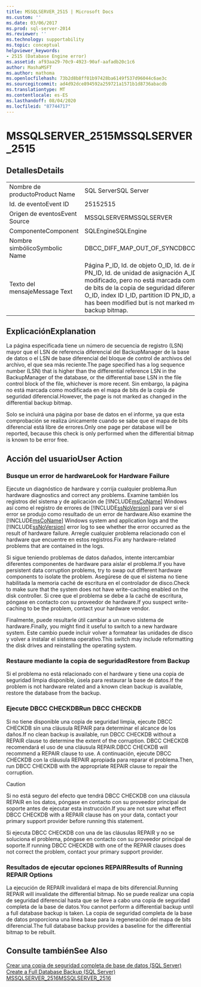 ```yaml
---
title: MSSQLSERVER_2515 | Microsoft Docs
ms.custom: ''
ms.date: 03/06/2017
ms.prod: sql-server-2014
ms.reviewer: ''
ms.technology: supportability
ms.topic: conceptual
helpviewer_keywords:
- 2515 (Database Engine error)
ms.assetid: af93aa29-70c9-4923-90af-aafadb20c1c6
author: MashaMSFT
ms.author: mathoma
ms.openlocfilehash: 73b2d8b8ff01b97428ba6149f537d96044c6ae3c
ms.sourcegitcommit: ad4d92dce894592a259721a1571b1d8736abacdb
ms.translationtype: MT
ms.contentlocale: es-ES
ms.lasthandoff: 08/04/2020
ms.locfileid: "87744717"
---
```

# <a name="mssqlserver_2515"></a><span data-ttu-id="479fb-102">MSSQLSERVER_2515</span><span class="sxs-lookup"><span data-stu-id="479fb-102">MSSQLSERVER_2515</span></span>
    
## <a name="details"></a><span data-ttu-id="479fb-103">Detalles</span><span class="sxs-lookup"><span data-stu-id="479fb-103">Details</span></span>  
  
|||  
|-|-|  
|<span data-ttu-id="479fb-104">Nombre de producto</span><span class="sxs-lookup"><span data-stu-id="479fb-104">Product Name</span></span>|<span data-ttu-id="479fb-105">SQL Server</span><span class="sxs-lookup"><span data-stu-id="479fb-105">SQL Server</span></span>|  
|<span data-ttu-id="479fb-106">Id. de evento</span><span class="sxs-lookup"><span data-stu-id="479fb-106">Event ID</span></span>|<span data-ttu-id="479fb-107">2515</span><span class="sxs-lookup"><span data-stu-id="479fb-107">2515</span></span>|  
|<span data-ttu-id="479fb-108">Origen de eventos</span><span class="sxs-lookup"><span data-stu-id="479fb-108">Event Source</span></span>|<span data-ttu-id="479fb-109">MSSQLSERVER</span><span class="sxs-lookup"><span data-stu-id="479fb-109">MSSQLSERVER</span></span>|  
|<span data-ttu-id="479fb-110">Componente</span><span class="sxs-lookup"><span data-stu-id="479fb-110">Component</span></span>|<span data-ttu-id="479fb-111">SQLEngine</span><span class="sxs-lookup"><span data-stu-id="479fb-111">SQLEngine</span></span>|  
|<span data-ttu-id="479fb-112">Nombre simbólico</span><span class="sxs-lookup"><span data-stu-id="479fb-112">Symbolic Name</span></span>|<span data-ttu-id="479fb-113">DBCC_DIFF_MAP_OUT_OF_SYNC</span><span class="sxs-lookup"><span data-stu-id="479fb-113">DBCC_DIFF_MAP_OUT_OF_SYNC</span></span>|  
|<span data-ttu-id="479fb-114">Texto del mensaje</span><span class="sxs-lookup"><span data-stu-id="479fb-114">Message Text</span></span>|<span data-ttu-id="479fb-115">Página P_ID, Id. de objeto O_ID, Id. de índice I_ID, Id. de partición PN_ID, Id. de unidad de asignación A_ID (tipo TYPE): se ha modificado, pero no está marcada como modificada en el mapa de bits de la copia de seguridad diferencial.</span><span class="sxs-lookup"><span data-stu-id="479fb-115">Page P_ID, object ID O_ID, index ID I_ID, partition ID PN_ID, alloc unit ID A_ID type TYPE has been modified but is not marked modified in the differential backup bitmap.</span></span>|  
  
## <a name="explanation"></a><span data-ttu-id="479fb-116">Explicación</span><span class="sxs-lookup"><span data-stu-id="479fb-116">Explanation</span></span>  
 <span data-ttu-id="479fb-117">La página especificada tiene un número de secuencia de registro (LSN) mayor que el LSN de referencia diferencial del BackupManager de la base de datos o el LSN de base diferencial del bloque de control de archivos del archivo, el que sea más reciente.</span><span class="sxs-lookup"><span data-stu-id="479fb-117">The page specified has a log sequence number (LSN) that is higher than the differential reference LSN in the BackupManager of the database, or the differential base LSN in the file control block of the file, whichever is more recent.</span></span> <span data-ttu-id="479fb-118">Sin embargo, la página no está marcada como modificada en el mapa de bits de la copia de seguridad diferencial.</span><span class="sxs-lookup"><span data-stu-id="479fb-118">However, the page is not marked as changed in the differential backup bitmap.</span></span>  
  
 <span data-ttu-id="479fb-119">Solo se incluirá una página por base de datos en el informe, ya que esta comprobación se realiza únicamente cuando se sabe que el mapa de bits diferencial está libre de errores.</span><span class="sxs-lookup"><span data-stu-id="479fb-119">Only one page per database will be reported, because this check is only performed when the differential bitmap is known to be error free.</span></span>  
  
## <a name="user-action"></a><span data-ttu-id="479fb-120">Acción del usuario</span><span class="sxs-lookup"><span data-stu-id="479fb-120">User Action</span></span>  
  
### <a name="look-for-hardware-failure"></a><span data-ttu-id="479fb-121">Busque un error de hardware</span><span class="sxs-lookup"><span data-stu-id="479fb-121">Look for Hardware Failure</span></span>  
 <span data-ttu-id="479fb-122">Ejecute un diagnóstico de hardware y corrija cualquier problema.</span><span class="sxs-lookup"><span data-stu-id="479fb-122">Run hardware diagnostics and correct any problems.</span></span> <span data-ttu-id="479fb-123">Examine también los registros del sistema y de aplicación de [!INCLUDE[msCoName](../../includes/msconame-md.md)] Windows así como el registro de errores de [!INCLUDE[ssNoVersion](../../includes/ssnoversion-md.md)] para ver si el error se produjo como resultado de un error de hardware.</span><span class="sxs-lookup"><span data-stu-id="479fb-123">Also examine the [!INCLUDE[msCoName](../../includes/msconame-md.md)] Windows system and application logs and the [!INCLUDE[ssNoVersion](../../includes/ssnoversion-md.md)] error log to see whether the error occurred as the result of hardware failure.</span></span> <span data-ttu-id="479fb-124">Arregle cualquier problema relacionado con el hardware que encuentre en estos registros.</span><span class="sxs-lookup"><span data-stu-id="479fb-124">Fix any hardware-related problems that are contained in the logs.</span></span>  
  
 <span data-ttu-id="479fb-125">Si sigue teniendo problemas de datos dañados, intente intercambiar diferentes componentes de hardware para aislar el problema.</span><span class="sxs-lookup"><span data-stu-id="479fb-125">If you have persistent data corruption problems, try to swap out different hardware components to isolate the problem.</span></span> <span data-ttu-id="479fb-126">Asegúrese de que el sistema no tiene habilitada la memoria caché de escritura en el controlador de disco.</span><span class="sxs-lookup"><span data-stu-id="479fb-126">Check to make sure that the system does not have write-caching enabled on the disk controller.</span></span> <span data-ttu-id="479fb-127">Si cree que el problema se debe a la caché de escritura, póngase en contacto con su proveedor de hardware.</span><span class="sxs-lookup"><span data-stu-id="479fb-127">If you suspect write-caching to be the problem, contact your hardware vendor.</span></span>  
  
 <span data-ttu-id="479fb-128">Finalmente, puede resultarle útil cambiar a un nuevo sistema de hardware.</span><span class="sxs-lookup"><span data-stu-id="479fb-128">Finally, you might find it useful to switch to a new hardware system.</span></span> <span data-ttu-id="479fb-129">Este cambio puede incluir volver a formatear las unidades de disco y volver a instalar el sistema operativo.</span><span class="sxs-lookup"><span data-stu-id="479fb-129">This switch may include reformatting the disk drives and reinstalling the operating system.</span></span>  
  
### <a name="restore-from-backup"></a><span data-ttu-id="479fb-130">Restaure mediante la copia de seguridad</span><span class="sxs-lookup"><span data-stu-id="479fb-130">Restore from Backup</span></span>  
 <span data-ttu-id="479fb-131">Si el problema no está relacionado con el hardware y tiene una copia de seguridad limpia disponible, úsela para restaurar la base de datos.</span><span class="sxs-lookup"><span data-stu-id="479fb-131">If the problem is not hardware related and a known clean backup is available, restore the database from the backup.</span></span>  
  
### <a name="run-dbcc-checkdb"></a><span data-ttu-id="479fb-132">Ejecute DBCC CHECKDB</span><span class="sxs-lookup"><span data-stu-id="479fb-132">Run DBCC CHECKDB</span></span>  
 <span data-ttu-id="479fb-133">Si no tiene disponible una copia de seguridad limpia, ejecute DBCC CHECKDB sin una cláusula REPAIR para determinar el alcance de los daños.</span><span class="sxs-lookup"><span data-stu-id="479fb-133">If no clean backup is available, run DBCC CHECKDB without a REPAIR clause to determine the extent of the corruption.</span></span> <span data-ttu-id="479fb-134">DBCC CHECKDB recomendará el uso de una cláusula REPAIR.</span><span class="sxs-lookup"><span data-stu-id="479fb-134">DBCC CHECKDB will recommend a REPAIR clause to use.</span></span> <span data-ttu-id="479fb-135">A continuación, ejecute DBCC CHECKDB con la cláusula REPAIR apropiada para reparar el problema.</span><span class="sxs-lookup"><span data-stu-id="479fb-135">Then, run DBCC CHECKDB with the appropriate REPAIR clause to repair the corruption.</span></span>  
  
> [!CAUTION]  
>  <span data-ttu-id="479fb-136">Si no está seguro del efecto que tendrá DBCC CHECKDB con una cláusula REPAIR en los datos, póngase en contacto con su proveedor principal de soporte antes de ejecutar esta instrucción.</span><span class="sxs-lookup"><span data-stu-id="479fb-136">If you are not sure what effect DBCC CHECKDB with a REPAIR clause has on your data, contact your primary support provider before running this statement.</span></span>  
  
 <span data-ttu-id="479fb-137">Si ejecuta DBCC CHECKDB con una de las cláusulas REPAIR y no se soluciona el problema, póngase en contacto con su proveedor principal de soporte.</span><span class="sxs-lookup"><span data-stu-id="479fb-137">If running DBCC CHECKDB with one of the REPAIR clauses does not correct the problem, contact your primary support provider.</span></span>  
  
### <a name="results-of-running-repair-options"></a><span data-ttu-id="479fb-138">Resultados de ejecutar opciones REPAIR</span><span class="sxs-lookup"><span data-stu-id="479fb-138">Results of Running REPAIR Options</span></span>  
 <span data-ttu-id="479fb-139">La ejecución de REPAIR invalidará el mapa de bits diferencial.</span><span class="sxs-lookup"><span data-stu-id="479fb-139">Running REPAIR will invalidate the differential bitmap.</span></span> <span data-ttu-id="479fb-140">No se puede realizar una copia de seguridad diferencial hasta que se lleve a cabo una copia de seguridad completa de la base de datos.</span><span class="sxs-lookup"><span data-stu-id="479fb-140">You cannot perform a differential backup until a full database backup is taken.</span></span> <span data-ttu-id="479fb-141">La copia de seguridad completa de la base de datos proporciona una línea base para la regeneración del mapa de bits diferencial.</span><span class="sxs-lookup"><span data-stu-id="479fb-141">The full database backup provides a baseline for the differential bitmap to be rebuilt.</span></span>  
  
## <a name="see-also"></a><span data-ttu-id="479fb-142">Consulte también</span><span class="sxs-lookup"><span data-stu-id="479fb-142">See Also</span></span>  
 <span data-ttu-id="479fb-143">[Crear una copia de seguridad completa de base de datos &#40;SQL Server&#41;](../backup-restore/create-a-full-database-backup-sql-server.md) </span><span class="sxs-lookup"><span data-stu-id="479fb-143">[Create a Full Database Backup &#40;SQL Server&#41;](../backup-restore/create-a-full-database-backup-sql-server.md) </span></span>  
 [<span data-ttu-id="479fb-144">MSSQLSERVER_2516</span><span class="sxs-lookup"><span data-stu-id="479fb-144">MSSQLSERVER_2516</span></span>](mssqlserver-2516-database-engine-error.md)  
  
  
